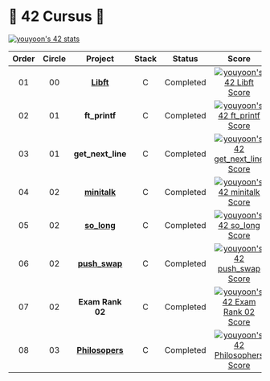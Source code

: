 # 🐳 42 Cursus 🐳

[![youyoon's 42 stats](https://badge42.vercel.app/api/v2/cll89xk86006408lbm7omzjhz/stats?cursusId=21&coalitionId=88)](https://github.com/JaeSeoKim/badge42)

|Order|Circle|Project|Stack|Status|Score|
|:---:|:---:|:---:|:---:|:---:|:---:|
|01|00|[**Libft**](https://github.com/YounginYoon/42seoul/tree/master/libft)|C|Completed|[![youyoon's 42 Libft Score](https://badge42.vercel.app/api/v2/cll89xk86006408lbm7omzjhz/project/2873991)](https://github.com/JaeSeoKim/badge42)|
|02|01|**ft_printf**|C|Completed|[![youyoon's 42 ft_printf Score](https://badge42.vercel.app/api/v2/cll89xk86006408lbm7omzjhz/project/2923254)](https://github.com/JaeSeoKim/badge42)|
|03|01|**get_next_line**|C|Completed|[![youyoon's 42 get_next_line Score](https://badge42.vercel.app/api/v2/cll89xk86006408lbm7omzjhz/project/2965975)](https://github.com/JaeSeoKim/badge42)|
|04|02|[**minitalk**](https://github.com/YounginYoon/42seoul/tree/master/minitalk)|C|Completed|[![youyoon's 42 minitalk Score](https://badge42.vercel.app/api/v2/cll89xk86006408lbm7omzjhz/project/3104084)](https://github.com/JaeSeoKim/badge42)|
|05|02|[**so_long**](https://github.com/YounginYoon/42seoul/tree/master/so_long)|C|Completed|[![youyoon's 42 so_long Score](https://badge42.vercel.app/api/v2/cll89xk86006408lbm7omzjhz/project/3132034)](https://github.com/JaeSeoKim/badge42)|
|06|02|[**push_swap**](https://github.com/YounginYoon/42seoul/tree/master/push_swap)|C|Completed|[![youyoon's 42 push_swap Score](https://badge42.vercel.app/api/v2/cll89xk86006408lbm7omzjhz/project/3132006)](https://github.com/JaeSeoKim/badge42)|
|07|02|**Exam Rank 02**|C|Completed|[![youyoon's 42 Exam Rank 02 Score](https://badge42.vercel.app/api/v2/cll89xk86006408lbm7omzjhz/project/3183954)](https://github.com/JaeSeoKim/badge42)|
|08|03|[**Philosopers**](https://github.com/YounginYoon/42seoul/tree/master/Philosophers)|C|Completed|[![youyoon's 42 Philosophers Score](https://badge42.vercel.app/api/v2/cll89xk86006408lbm7omzjhz/project/3222062)](https://github.com/JaeSeoKim/badge42)|
